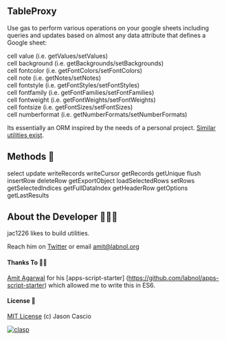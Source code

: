 ## TableProxy

Use gas to perform various operations on your google sheets including queries and updates based on almost any data attribute that defines a Google sheet:

cell value (i.e. getValues/setValues)  
cell background (i.e. getBackgrounds/setBackgrounds)  
cell fontcolor (i.e. getFontColors/setFontColors)  
cell note (i.e. getNotes/setNotes)  
cell fontstyle (i.e. getFontStyles/setFontStyles)  
cell fontfamily (i.e. getFontFamilies/setFontFamilies)  
cell fontweight (i.e. getFontWeights/setFontWeights)  
cell fontsize (i.e. getFontSizes/setFontSizes)  
cell numberformat (i.e. getNumberFormats/setNumberFormats)  

Its essentially an ORM inspired by the needs of a personal project. [Similar utilities exist](https://github.com/itmammoth/Tamotsu).

## Methods 🚀

select
update
writeRecords
writeCursor
getRecords
getUnique
flush
insertRow
deleteRow
getExportObject
loadSelectedRows
setRows
getSelectedIndices
getFullDataIndex
getHeaderRow
getOptions
getLastResults


## About the Developer 👨🏼‍💻

jac1226 likes to build utilities.

Reach him on [Twitter](https://twitter.com/labnol) or email amit@labnol.org

#### Thanks To 🙏🏼

[Amit Agarwal](https://digitalinspiration.com/google-developer) for his [apps-script-starter] (https://github.com/labnol/apps-script-starter) which allowed me to write this in ES6.

#### License 📄

[MIT License](https://github.com/labnol/apps-script-starter/blob/master/LICENSE) (c) Jason Cascio

[![clasp](https://img.shields.io/badge/built%20with-clasp-4285f4.svg)](https://github.com/google/clasp)
